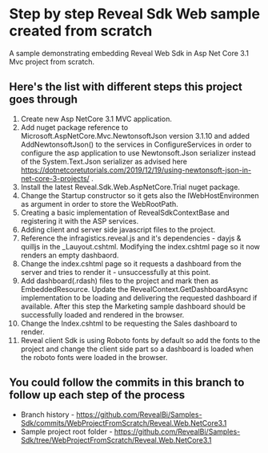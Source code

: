 # Step by step Reveal Sdk Web sample created from scratch
A sample demonstrating embedding Reveal Web Sdk in Asp Net Core 3.1 Mvc project from scratch.

## Here's the list with different steps this project goes through

1. Create new Asp NetCore 3.1 MVC application.
2. Add nuget package reference to Microsoft.AspNetCore.Mvc.NewtonsoftJson version 3.1.10 and added AddNewtonsoftJson() to the services in ConfigureServices in order to configure the asp application to use Newtonsoft.Json serializer instead of the System.Text.Json serializer as advised here https://dotnetcoretutorials.com/2019/12/19/using-newtonsoft-json-in-net-core-3-projects/ .
3. Install the latest Reveal.Sdk.Web.AspNetCore.Trial nuget package.
4. Change the Startup constructor so it gets also the IWebHostEnvironmen as argument in order to store the WebRootPath.
5. Creating a basic implementation of RevealSdkContextBase and registering it with the ASP services.
6. Adding client and server side javascript files to the project.
7. Reference the infragistics.reveal.js and it's dependencies - dayjs & quilljs in the _Lauyout.cshtml. Modifying the index.cshtml page so it now renders an empty dashbaord.
8. Change the index.cshtml page so it requests a dashboard from the server and tries to render it - unsuccessfully at this point.
9. Add dashboard(.rdash) files to the project and mark then as EmbeddedResource. Update the  RevealContext.GetDashboardAsync implementation to be loading and delivering the requested dashboard if available. After this step the Marketing sample dashboard should be successfully loaded and rendered in the browser.
10. Change the Index.cshtml to be requesting the Sales dashboard to render.
11. Reveal client Sdk is using Roboto fonts by default so add the fonts to the project and change the client side part so a dashboard is loaded when the roboto fonts were loaded in the browser.

## You could follow the commits in this branch to follow up each step of the process
* Branch history - https://github.com/RevealBi/Samples-Sdk/commits/WebProjectFromScratch/Reveal.Web.NetCore3.1
* Sample project root folder - https://github.com/RevealBi/Samples-Sdk/tree/WebProjectFromScratch/Reveal.Web.NetCore3.1
